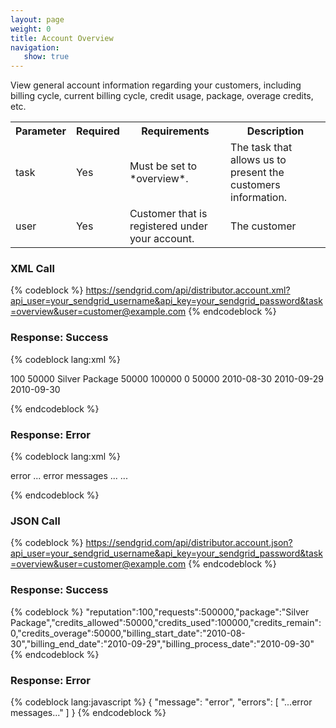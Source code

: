 ```yaml
---
layout: page
weight: 0
title: Account Overview
navigation:
   show: true
---
```


View general account information regarding your customers, including billing cycle, current billing cycle, credit usage, package, overage credits, etc.

<table class="table table-bordered table-striped">
   <tbody>
      <tr>
         <th>Parameter</th>
         <th>Required</th>
         <th>Requirements</th>
         <th>Description</th>
      </tr>
      <tr>
         <td>task</td>
         <td>Yes</td>
         <td>Must be set to *overview*.</td>
         <td>The task that allows us to present the customers information.</td>
      </tr>
      <tr>
         <td>user</td>
         <td>Yes</td>
         <td>Customer that is registered under your account.</td>
         <td>The customer</td>
      </tr>
   </tbody>
</table>

### XML Call

{% codeblock %}
https://sendgrid.com/api/distributor.account.xml?api_user=your_sendgrid_username&api_key=your_sendgrid_password&task=overview&user=customer@example.com
{% endcodeblock %}

### Response: Success

{% codeblock lang:xml %}
<?xml version="1.0" encoding="ISO-8859-1"?>

<result>
   <overview>
      <reputation>100</reputation>
      <requests>50000</requests>
      <package>Silver Package</package>
      <credits_allowed>50000</credits_allowed>
      <credits_used>100000</credits_used>
      <credits_remain>0</credits_remain>
      <credits_overage>50000</credits_overage>
      <billing_start_date>2010-08-30</billing_start_date>
      <billing_end_date>2010-09-29</billing_end_date>
      <billing_process_date>2010-09-30</billing_process_date>
   </overview>
</result>

{% endcodeblock %}

### Response: Error

{% codeblock lang:xml %}
<?xml version="1.0" encoding="ISO-8859-1"?>

<result>
   <message>error</message>
   <errors>
      <error> ... error messages ... </error>
      ...
   </errors>
</result>

{% endcodeblock %}

### JSON Call

{% codeblock %}
https://sendgrid.com/api/distributor.account.json?api_user=your_sendgrid_username&api_key=your_sendgrid_password&task=overview&user=customer@example.com
{% endcodeblock %}

### Response: Success

{% codeblock %}
"reputation":100,"requests":500000,"package":"Silver Package","credits_allowed":50000,"credits_used":100000,"credits_remain":0,"credits_overage":50000,"billing_start_date":"2010-08-30","billing_end_date":"2010-09-29","billing_process_date":"2010-09-30"
{% endcodeblock %}

### Response: Error

{% codeblock lang:javascript %}
{
  "message": "error",
  "errors": [
    "...error messages..."
  ]
}
{% endcodeblock %}
